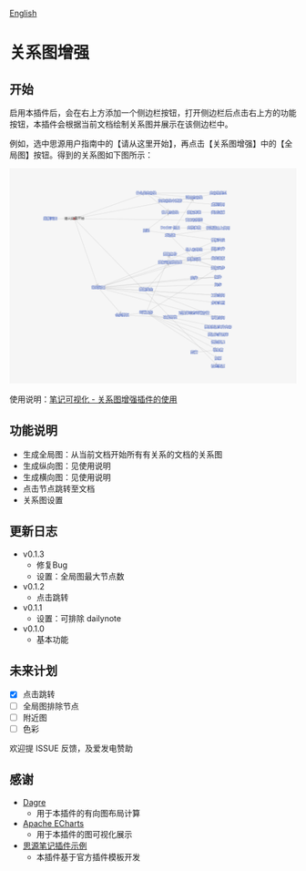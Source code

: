 [English](https://github.com/shenjinglei/siyuan-plugin-graph-enhance/blob/main/README.md)

# 关系图增强

## 开始

启用本插件后，会在右上方添加一个侧边栏按钮，打开侧边栏后点击右上方的功能按钮，本插件会根据当前文档绘制关系图并展示在该侧边栏中。

例如，选中思源用户指南中的【请从这里开始】，再点击【关系图增强】中的【全局图】按钮。得到的关系图如下图所示：

![预览图](https://github.com/shenjinglei/siyuan-plugin-graph-enhance/raw/main/preview.png)

使用说明：[笔记可视化 - 关系图增强插件的使用](https://ld246.com/article/1696579047798)

## 功能说明

- 生成全局图：从当前文档开始所有有关系的文档的关系图
- 生成纵向图：见使用说明
- 生成横向图：见使用说明
- 点击节点跳转至文档
- 关系图设置

## 更新日志

- v0.1.3
  -  修复Bug
  - 设置：全局图最大节点数
- v0.1.2
  - 点击跳转
- v0.1.1
  - 设置：可排除 dailynote
- v0.1.0
  - 基本功能

## 未来计划

- [x] 点击跳转
- [ ] 全局图排除节点
- [ ] 附近图
- [ ] 色彩

欢迎提 ISSUE 反馈，及爱发电赞助

## 感谢

- [Dagre](https://github.com/dagrejs/dagre)
  - 用于本插件的有向图布局计算
- [Apache ECharts](https://echarts.apache.org/en/index.html)
  - 用于本插件的图可视化展示
- [思源笔记插件示例](https://github.com/siyuan-note/plugin-sample)
  - 本插件基于官方插件模板开发
